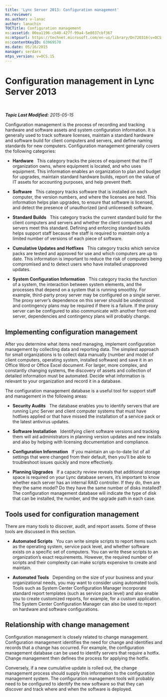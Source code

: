 ```yaml
---
title: 'Lync Server 2013: Configuration management'
ms.reviewer: 
ms.author: v-lanac
author: lanachin
TOCTitle: Configuration management
ms:assetid: 00ea1196-cb40-427f-99a4-5e8037cbf367
ms:mtpsurl: https://technet.microsoft.com/en-us/library/Dn720316(v=OCS.15)
ms:contentKeyID: 63969570
ms.date: 05/16/2015
manager: serdars
mtps_version: v=OCS.15
---
```


<div data-xmlns="http://www.w3.org/1999/xhtml">

<div class="topic" data-xmlns="http://www.w3.org/1999/xhtml" data-msxsl="urn:schemas-microsoft-com:xslt" data-cs="http://msdn.microsoft.com/en-us/">

<div data-asp="http://msdn2.microsoft.com/asp">

# Configuration management in Lync Server 2013

</div>

<div id="mainSection">

<div id="mainBody">

<span> </span>

_**Topic Last Modified:** 2015-05-15_

Configuration management is the process of recording and tracking hardware and software assets and system configuration information. It is generally used to track software licenses, maintain a standard hardware and software build for client computers and servers, and define naming standards for new computers. Configuration management generally covers the following categories:

  - **Hardware**   This category tracks the pieces of equipment that the IT organization owns, where equipment is located, and who uses equipment. This information enables an organization to plan and budget for upgrades, maintain standard hardware builds, report on the value of IT assets for accounting purposes, and help prevent theft.

  - **Software**   This category tracks software that is installed on each computer, the version numbers, and where the licenses are held. This information helps plan upgrades, to ensure that software is licensed, and detect the presence of unauthorized (and unlicensed) software.

  - **Standard Builds**   This category tracks the current standard build for the client computers and servers and whether the client computers and servers meet this standard. Defining and enforcing standard builds helps support staff because the staff is required to maintain only a limited number of versions of each piece of software.

  - **Cumulative Updates and Hotfixes**   This category tracks which service packs are tested and approved for use and which computers are up to date. This information is important to reduce the risk of computers being compromised and to detect users who have installed unapproved updates.

  - **System Configuration Information**   This category tracks the function of a system, the interaction between system elements, and the processes that depend on a system that is running smoothly. For example, third-party proxy server may be configured on a single server. The proxy server’s dependence on this server should be understood and contingency plans may be required if there is a failure. If the proxy server can be configured to also communicate with another front-end server, dependencies and contingency plans will probably change.

<div>

## Implementing configuration management

After you determine what items need managing, implement configuration management by collecting data and reporting data. The simplest approach for small organizations is to collect data manually (number and model of client computers, operating system, installed software) and save it in an Office Word or Office Excel document. For larger, more complex, and constantly changing systems, the discovery of assets and collection of detailed information must be automated. Decide what information is relevant to your organization and record it in a database.

The configuration management database is a useful tool for support staff and management in the following areas:

  - **Security Audits**   The database enables you to identify servers that are running Lync Server and client computer systems that must have hotfixes applied or that have missed the installation of a service pack or the latest antivirus updates.

  - **Software Installation**   Identifying client software versions and tracking them will aid administrators in planning version updates and new installs and also by helping with licensing documentation and compliance.

  - **Configuration Information**   If you maintain an up-to-date list of all settings that were changed from their default, then you'll be able to troubleshoot issues quickly and more effectively.

  - **Planning Upgrades**   If a capacity review reveals that additional storage space is required on your Lync database servers, it’s important to know whether each server has an internal RAID controller. If they do, then are they the same model? Do they have the same number of disks installed? The configuration management database will indicate the type of disk that can be installed, the number, and the upgrade path in each case.

</div>

<div>

## Tools used for configuration management

There are many tools to discover, audit, and report assets. Some of these tools are discussed in this section.

  - **Automated Scripts**   You can write simple scripts to report items such as the operating system, service pack level, and whether software exists on a specific set of computers. You can write these scripts to an organization’s exact requirements. However, the required number of scripts and their complexity can make scripts expensive to create and maintain.

  - **Automated Tools**   Depending on the size of your business and your organizational needs, you may want to consider using automated tools. Tools such as System Center Configuration Manager incorporate standard report templates (such as service pack level) and also enable you to create customized reports, for example, for a custom application. The System Center Configuration Manager can also be used to report on hardware and software configurations.

</div>

<div>

## Relationship with change management

Configuration management is closely related to change management. Configuration management identifies the need for change and identifies and records that a change has occurred. For example, the configuration management database can be used to identify servers that require a hotfix. Change management then defines the process for applying the hotfix.

Conversely, if a new cumulative update is rolled out, the change management process should supply this information to the configuration management system. The configuration management tools will probably need to be configured to identify the new software so that they can discover and track where and when the software is deployed.

</div>

</div>

<span> </span>

</div>

</div>

</div>


